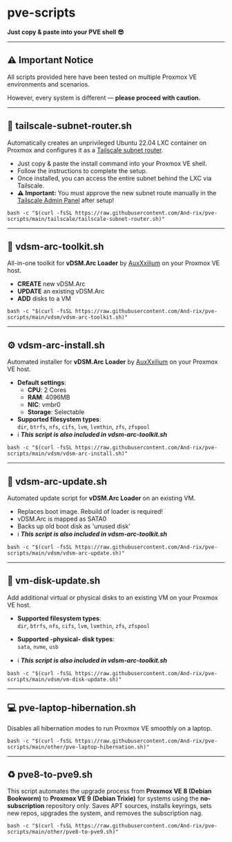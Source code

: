 # pve-scripts 

**Just copy & paste into your PVE shell 😎**

---

## ⚠️ Important Notice

All scripts provided here have been tested on multiple Proxmox VE environments and scenarios. 

However, every system is different — **please proceed with caution.**

---

## 🔗 tailscale-subnet-router.sh

Automatically creates an unprivileged Ubuntu 22.04 LXC container on Proxmox and configures it as a [Tailscale subnet router](https://tailscale.com/kb/1019/subnets).

- Just copy & paste the install command into your Proxmox VE shell.
- Follow the instructions to complete the setup.
- Once installed, you can access the entire subnet behind the LXC via Tailscale.
- **⚠️ Important:** You must approve the new subnet route manually in the [Tailscale Admin Panel](https://login.tailscale.com/admin/machines) after setup!
  
```shell
bash -c "$(curl -fsSL https://raw.githubusercontent.com/And-rix/pve-scripts/main/tailscale/tailscale-subnet-router.sh)"
```

---

## 🧰 **vdsm-arc-toolkit.sh**

All-in-one toolkit for **vDSM.Arc Loader** by [AuxXxilium](https://github.com/AuxXxilium) on your Proxmox VE host.

- **CREATE** new vDSM.Arc
- **UPDATE** an existing vDSM.Arc
- **ADD** disks to a VM
  

```shell
bash -c "$(curl -fsSL https://raw.githubusercontent.com/And-rix/pve-scripts/main/vdsm/vdsm-arc-toolkit.sh)"
```

---

## ⚙️ **vdsm-arc-install.sh**

Automated installer for **vDSM.Arc Loader** by [AuxXxilium](https://github.com/AuxXxilium) on your Proxmox VE host.

- **Default settings**:  
  - **CPU**: 2 Cores  
  - **RAM**: 4096MB  
  - **NIC**: vmbr0  
  - **Storage**: Selectable
- **Supported filesystem types**:  
  `dir`, `btrfs`, `nfs`, `cifs`, `lvm`, `lvmthin`, `zfs`, `zfspool`
- ℹ️ ***This script is also included in vdsm-arc-toolkit.sh***
  
```shell
bash -c "$(curl -fsSL https://raw.githubusercontent.com/And-rix/pve-scripts/main/vdsm/vdsm-arc-install.sh)"
```

---

## 🔄 **vdsm-arc-update.sh**

Automated update script for **vDSM.Arc Loader** on an existing VM.
- Replaces boot image. Rebuild of loader is required!
- vDSM.Arc is mapped as SATA0
- Backs up old boot disk as 'unused disk'
- ℹ️ ***This script is also included in vdsm-arc-toolkit.sh***
  
```shell
bash -c "$(curl -fsSL https://raw.githubusercontent.com/And-rix/pve-scripts/main/vdsm/vdsm-arc-update.sh)"
```

---

## 💾 vm-disk-update.sh

Add additional virtual or physical disks to an existing VM on your Proxmox VE host.  

- **Supported filesystem types**:  
  `dir`, `btrfs`, `nfs`, `cifs`, `lvm`, `lvmthin`, `zfs`, `zfspool`

- **Supported -physical- disk types**:  
  `sata`, `nvme`, `usb`
- ℹ️ ***This script is also included in vdsm-arc-toolkit.sh***
    
```shell
bash -c "$(curl -fsSL https://raw.githubusercontent.com/And-rix/pve-scripts/main/vdsm/vm-disk-update.sh)"
```

---

## 💻 pve-laptop-hibernation.sh

Disables all hibernation modes to run Proxmox VE smoothly on a laptop. 
  
```shell
bash -c "$(curl -fsSL https://raw.githubusercontent.com/And-rix/pve-scripts/main/other/pve-laptop-hibernation.sh)"
```

---

## ♻️ pve8-to-pve9.sh

This script automates the upgrade process from **Proxmox VE 8 (Debian Bookworm)** to **Proxmox VE 9 (Debian Trixie)** for systems using the **no-subscription** repository only. Saves APT sources, installs keyrings, sets new repos, upgrades the system, and removes the subscription nag.
  
```shell
bash -c "$(curl -fsSL https://raw.githubusercontent.com/And-rix/pve-scripts/main/other/pve8-to-pve9.sh)"
```
